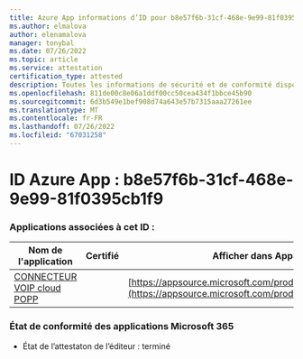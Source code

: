 ```yaml
---
title: Azure App informations d’ID pour b8e57f6b-31cf-468e-9e99-81f0395cb1f9
ms.author: elmalova
author: elenamalova
manager: tonybal
ms.date: 07/26/2022
ms.topic: article
ms.service: attestation
certification_type: attested
description: Toutes les informations de sécurité et de conformité disponibles pour b8e57f6b-31cf-468e-9e99-81f0395cb1f9.
ms.openlocfilehash: 811de00c8e06a1ddf00cc50cea434f1bbce45b90
ms.sourcegitcommit: 6d3b549e1bef908d74a643e57b7315aaa27261ee
ms.translationtype: MT
ms.contentlocale: fr-FR
ms.lasthandoff: 07/26/2022
ms.locfileid: "67031258"
---
```

# <a name="azure-app-id-b8e57f6b-31cf-468e-9e99-81f0395cb1f9"></a>ID Azure App : b8e57f6b-31cf-468e-9e99-81f0395cb1f9


### <a name="apps-associated-with-this-id"></a>Applications associées à cet ID :
| **Nom de l'application** | **Certifié** | **Afficher dans AppSource** |
|--------------|---------------|-----------------------|
| [CONNECTEUR VOIP cloud POPP](../forward/WA200003306.md) |  | [https://appsource.microsoft.com/product/office/WA200003306](https://appsource.microsoft.com/product/office/WA200003306) |

### <a name="microsoft-365-app-compliance-status"></a>État de conformité des applications Microsoft 365
- État de l’attestaton de l’éditeur : terminé
